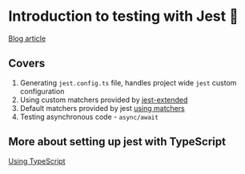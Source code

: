 # Introduction to testing with Jest 💅
[Blog article](https://naftalimurgor.com/unit-testing-with-jest/)

## Covers
1. Generating `jest.config.ts` file, handles project wide `jest` custom configuration
2. Using custom matchers provided by [jest-extended](https://github.com/jest-community/jest-extended#readme)
3. Default matchers provided by jest [using matchers](https://jestjs.io/docs/using-matchers)
4. Testing asynchronous code - `async/await`

## More about setting up jest with TypeScript
[Using TypeScript](https://jestjs.io/docs/getting-started#using-typescript)
